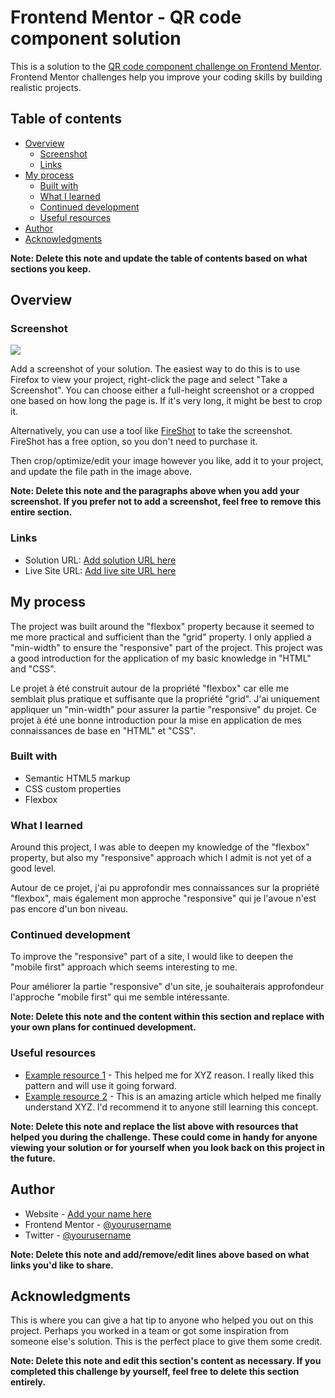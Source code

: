 # Frontend Mentor - QR code component solution

This is a solution to the [QR code component challenge on Frontend Mentor](https://www.frontendmentor.io/challenges/qr-code-component-iux_sIO_H). Frontend Mentor challenges help you improve your coding skills by building realistic projects. 

## Table of contents

- [Overview](#overview)
  - [Screenshot](#screenshot)
  - [Links](#links)
- [My process](#my-process)
  - [Built with](#built-with)
  - [What I learned](#what-i-learned)
  - [Continued development](#continued-development)
  - [Useful resources](#useful-resources)
- [Author](#author)
- [Acknowledgments](#acknowledgments)

**Note: Delete this note and update the table of contents based on what sections you keep.**

## Overview

### Screenshot

![](./screenshot.jpg)

Add a screenshot of your solution. The easiest way to do this is to use Firefox to view your project, right-click the page and select "Take a Screenshot". You can choose either a full-height screenshot or a cropped one based on how long the page is. If it's very long, it might be best to crop it.

Alternatively, you can use a tool like [FireShot](https://getfireshot.com/) to take the screenshot. FireShot has a free option, so you don't need to purchase it. 

Then crop/optimize/edit your image however you like, add it to your project, and update the file path in the image above.

**Note: Delete this note and the paragraphs above when you add your screenshot. If you prefer not to add a screenshot, feel free to remove this entire section.**

### Links

- Solution URL: [Add solution URL here](https://your-solution-url.com)
- Live Site URL: [Add live site URL here](https://your-live-site-url.com)

## My process

The project was built around the "flexbox" property because it seemed to me more practical and sufficient than the "grid" property.
I only applied a "min-width" to ensure the "responsive" part of the project.
This project was a good introduction for the application of my basic knowledge in "HTML" and "CSS".

Le projet à été construit autour de la propriété "flexbox" car elle me semblait plus pratique et suffisante que la propriété "grid".
J'ai uniquement appliquer un "min-width" pour assurer la partie "responsive" du projet.
Ce projet à été une bonne introduction pour la mise en application de mes connaissances de base en "HTML" et "CSS".

### Built with

- Semantic HTML5 markup
- CSS custom properties
- Flexbox


### What I learned

Around this project, I was able to deepen my knowledge of the "flexbox" property, but also my "responsive" approach which I admit is not yet of a good level.

Autour de ce projet, j'ai pu approfondir mes connaissances sur la propriété "flexbox", mais également mon approche "responsive" qui je l'avoue n'est pas encore d'un bon niveau.





### Continued development

To improve the "responsive" part of a site, I would like to deepen the "mobile first" approach which seems interesting to me.

Pour améliorer la partie "responsive" d'un site, je souhaiterais approfondeur l'approche "mobile first" qui me semble intéressante.

**Note: Delete this note and the content within this section and replace with your own plans for continued development.**

### Useful resources

- [Example resource 1](https://www.example.com) - This helped me for XYZ reason. I really liked this pattern and will use it going forward.
- [Example resource 2](https://www.example.com) - This is an amazing article which helped me finally understand XYZ. I'd recommend it to anyone still learning this concept.

**Note: Delete this note and replace the list above with resources that helped you during the challenge. These could come in handy for anyone viewing your solution or for yourself when you look back on this project in the future.**

## Author

- Website - [Add your name here](https://www.your-site.com)
- Frontend Mentor - [@yourusername](https://www.frontendmentor.io/profile/yourusername)
- Twitter - [@yourusername](https://www.twitter.com/yourusername)

**Note: Delete this note and add/remove/edit lines above based on what links you'd like to share.**

## Acknowledgments

This is where you can give a hat tip to anyone who helped you out on this project. Perhaps you worked in a team or got some inspiration from someone else's solution. This is the perfect place to give them some credit.

**Note: Delete this note and edit this section's content as necessary. If you completed this challenge by yourself, feel free to delete this section entirely.**

